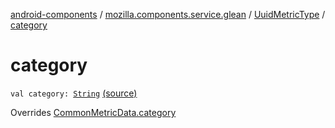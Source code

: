 [android-components](../../index.md) / [mozilla.components.service.glean](../index.md) / [UuidMetricType](index.md) / [category](./category.md)

# category

`val category: `[`String`](https://kotlinlang.org/api/latest/jvm/stdlib/kotlin/-string/index.html) [(source)](https://github.com/mozilla-mobile/android-components/blob/master/components/service/glean/src/main/java/mozilla/components/service/glean/UuidMetricType.kt#L25)

Overrides [CommonMetricData.category](../-common-metric-data/category.md)

